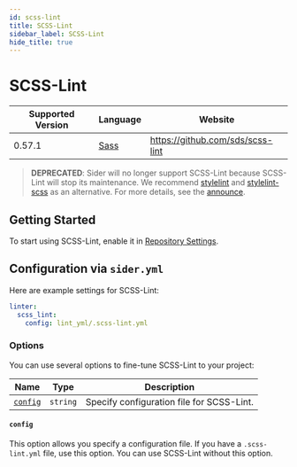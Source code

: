 ```yaml
---
id: scss-lint
title: SCSS-Lint
sidebar_label: SCSS-Lint
hide_title: true
---
```


# SCSS-Lint

| Supported Version | Language | Website |
| ----------------- | -------- | -------- |
| 0.57.1 | [Sass](https://sass-lang.com) | https://github.com/sds/scss-lint |

> **DEPRECATED**: Sider will no longer support SCSS-Lint because SCSS-Lint will stop its maintenance. We recommend [stylelint](https://stylelint.io) and [stylelint-scss](https://github.com/kristerkari/stylelint-scss) as an alternative.
> For more details, see the [announce](https://github.com/sds/scss-lint#notice-consider-other-tools-before-adopting-scss-lint).

## Getting Started

To start using SCSS-Lint, enable it in [Repository Settings](../../getting-started/repository-settings.md).

## Configuration via `sider.yml`

Here are example settings for SCSS-Lint:

```yaml
linter:
  scss_lint:
    config: lint_yml/.scss-lint.yml
```

### Options

You can use several options to fine-tune SCSS-Lint to your project:

| Name | Type | Description |
| ---- | ---- | ----------- |
| [`config`](#config) | `string` | Specify configuration file for SCSS-Lint. |

#### `config`

This option allows you specify a configuration file. If you have a `.scss-lint.yml` file, use this option. You can use SCSS-Lint without this option.

